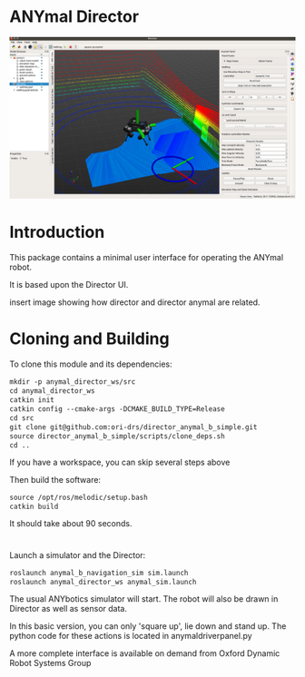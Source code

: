 # ANYmal Director

![director](director_pic.png)

# Introduction

This package contains a minimal user interface for operating the ANYmal robot.

It is based upon the Director UI.

insert image showing how director and director anymal are related.

# Cloning and Building

To clone this module and its dependencies:

	mkdir -p anymal_director_ws/src
	cd anymal_director_ws
	catkin init
	catkin config --cmake-args -DCMAKE_BUILD_TYPE=Release
	cd src
	git clone git@github.com:ori-drs/director_anymal_b_simple.git
	source director_anymal_b_simple/scripts/clone_deps.sh
	cd ..

If you have a workspace, you can skip several steps above

Then build the software:

    source /opt/ros/melodic/setup.bash
	catkin build

It should take about 90 seconds.

# 

Launch a simulator and the Director:

    roslaunch anymal_b_navigation_sim sim.launch
    roslaunch anymal_director_ws anymal_sim.launch

The usual ANYbotics simulator will start. The robot will also be drawn in Director
as well as sensor data.

In this basic version, you can only 'square up', lie down and stand up.
The python code for these actions is located in anymaldriverpanel.py

A more complete interface is available on demand from Oxford Dynamic Robot Systems Group